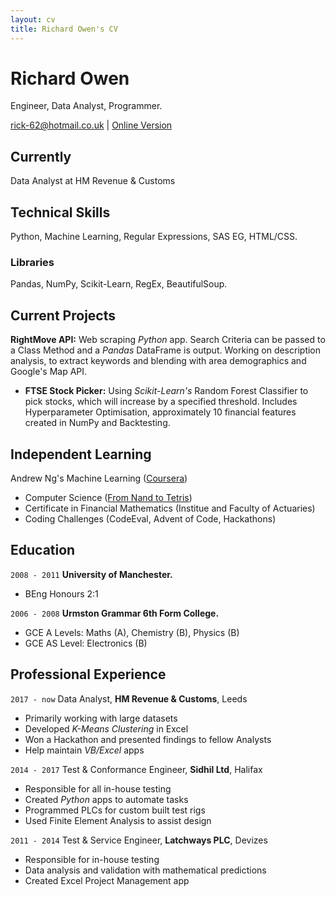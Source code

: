 ```yaml
---
layout: cv
title: Richard Owen's CV
---
```

# Richard Owen
Engineer, Data Analyst, Programmer.

<div id="webaddress">
<a href="rick-62@hotmail.co.uk">rick-62@hotmail.co.uk</a>
  | <a href="https://rick-62.github.io/markdown-cv/">Online Version</a>
</div>


## Currently

Data Analyst at HM Revenue & Customs

## Technical Skills

Python, Machine Learning, Regular Expressions, SAS EG, HTML/CSS.

### Libraries

Pandas, NumPy, Scikit-Learn, RegEx, BeautifulSoup.

## Current Projects

**RightMove API:** 
Web scraping _Python_ app. Search Criteria can be passed to a Class Method and a _Pandas_ DataFrame is output. Working on description analysis, to extract keywords and blending with area demographics and Google's Map API.

- **FTSE Stock Picker:** 
Using *Scikit-Learn's* Random Forest Classifier to pick stocks, which will increase by a specified threshold. Includes Hyperparameter Optimisation, approximately 10 financial features created in NumPy and Backtesting. 

## Independent Learning

Andrew Ng's Machine Learning ([Coursera](https://www.coursera.org/learn/machine-learning))
- Computer Science ([From Nand to Tetris](http://nand2tetris.org/))
- Certificate in Financial Mathematics (Institue and Faculty of Actuaries)
- Coding Challenges (CodeEval, Advent of Code, Hackathons)

## Education

`2008 - 2011`
__University of Manchester.__

- BEng Honours 2:1

`2006 - 2008`
__Urmston Grammar 6th Form College.__

- GCE A Levels: Maths (A), Chemistry (B), Physics (B)
- GCE AS Level: Electronics (B)

## Professional Experience

`2017 - now`
Data Analyst, __HM Revenue & Customs__, Leeds
- Primarily working with large datasets
- Developed _K-Means Clustering_ in Excel
- Won a Hackathon and presented findings to fellow Analysts
- Help maintain _VB/Excel_ apps

`2014 - 2017`
Test & Conformance Engineer, __Sidhil Ltd__, Halifax
- Responsible for all in-house testing
- Created _Python_ apps to automate tasks
- Programmed PLCs for custom built test rigs
- Used Finite Element Analysis to assist design

`2011 - 2014`
Test & Service Engineer, __Latchways PLC__, Devizes
- Responsible for in-house testing
- Data analysis and validation with mathematical predictions
- Created Excel Project Management app

<!-- ### Footer

Last updated: Jan 2018 -->


